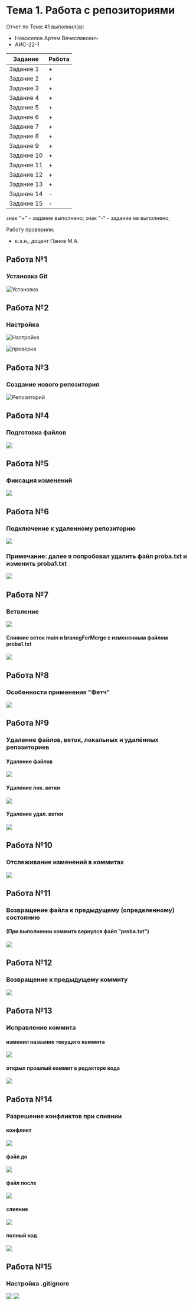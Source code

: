 # Тема 1. Работа с репозиториями
Отчет по Теме #1 выполнил(а):
- Новоселов Артем Вячеславович
- АИС-22-1

| Задание | Работа |
| ------ | ------ |
| Задание 1 | + |
| Задание 2 | + |
| Задание 3 | + |
| Задание 4 | + |
| Задание 5 | + |
| Задание 6 | + |
| Задание 7 | + |
| Задание 8 | + |
| Задание 9 | + |
| Задание 10 | + |
| Задание 11 | + |
| Задание 12 | + |
| Задание 13 | + |
| Задание 14| - |
| Задание 15 | - |

знак "+" - задание выполнено; знак "-" - задание не выполнено;

Работу проверили:
- к.э.н., доцент Панов М.А.

## Работа №1
### Установка Git
![Установка](/pic/1.1.PNG)

## Работа №2
### Настройка
![Настройка](/pic/1.2.PNG)

![проверка](/pic/1.2_1.PNG)

## Работа №3
### Создание нового репозитория
![Репозиторий](/pic/1.3.PNG)

## Работа №4
### Подготовка файлов
![](/pic/1.4.PNG)

## Работа №5
### Фиксация изменений
![](/pic/1.5.PNG)

## Работа №6
### Подключение к удаленному репозиторию
![](/pic/1.6..PNG)

### Примечание: далее я попробовал удалить файл proba.txt и изменить proba1.txt
![](/pic/1.6.1.PNG)

## Работа №7
### Ветвление
![](/pic/1.7.PNG)
#### Слияние веток main и brancgForMerge с измененным файлом proba1.txt
![](/pic/p.s..PNG)

## Работа №8
### Особенности применения "Фетч"
![](/pic/1.8.PNG)

## Работа №9
### Удаление файлов, веток, локальных и удалённых репозиториев
#### Удаление файлов
![](/pic/1.9.1.PNG)
#### Удаление лок. ветки
![](/pic/1.9.2.PNG)
#### Удаление удал. ветки
![](/pic/1.9.3.PNG)

## Работа №10
### Отслеживание изменений в коммитах
![](/pic/1.10.PNG)

## Работа №11
### Возвращение файла к предыдущему (определенному) состоянию
#### (При выполнении коммита вернулся файл "proba.txt")
![](/pic/1.11.PNG)

## Работа №12
### Возвращение к предыдущему коммиту
![](/pic/1.12.PNG)

## Работа №13
### Исправление коммита
#### изменил название текущего коммита
![](/pic/1.13.1.PNG)
#### открыл прошлый коммит в редакторе кода
![](/pic/1.13.2.PNG)

## Работа №14
### Разрешение конфликтов при слиянии
#### конфликт
![](/pic/1.14.1.PNG)
#### файл до
![](/pic/1.14.1.1.PNG)
#### файл после
![](/pic/1.14.2.PNG)
#### слияние
![](/pic/1.14.3.PNG)
#### полный код
![](/pic/14.PNG)

## Работа №15
### Настройка .gitignore
![](/pic/1.15.PNG)
![](/pic/1.15.1.PNG)
